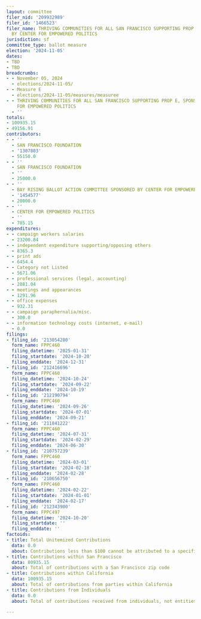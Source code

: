 ```yaml
---
layout: committee
filer_nid: '209932989'
filer_id: '1466523'
filer_name: THRIVING COMMUNITIES FOR ALL SAN FRANCISCO SUPPORTING PROP E, SPONSORED
  BY CENTER FOR EMPOWERED POLITICS
jurisdiction: sf
committee_type: ballot measure
election: '2024-11-05'
dates:
- TBD
- TBD
breadcrumbs:
- - November 05, 2024
  - elections/2024-11-05/
- - Measure E
  - elections/2024-11-05/measures/measuree
- - THRIVING COMMUNITIES FOR ALL SAN FRANCISCO SUPPORTING PROP E, SPONSORED BY CENTER
    FOR EMPOWERED POLITICS
  - ''
totals:
- 100935.15
- 49156.91
contributors:
- - ''
  - SAN FRANCISCO FOUNDATION
  - '1307803'
  - 55150.0
- - ''
  - SAN FRANCISCO FOUNDATION
  - ''
  - 25000.0
- - ''
  - BAY RISING BALLOT ACTION COMMITTEE SPONSORED BY CENTER FOR EMPOWERED POLITICS
  - '1454577'
  - 20000.0
- - ''
  - CENTER FOR EMPOWERED POLITICS
  - ''
  - 785.15
expenditures:
- - campaign workers salaries
  - 23200.84
- - independent expenditure supporting/opposing others
  - 8365.3
- - print ads
  - 6454.4
- - Category not Listed
  - 5671.06
- - professional services (legal, accounting)
  - 2881.04
- - meetings and appearances
  - 1291.96
- - office expenses
  - 932.31
- - campaign paraphernalia/misc.
  - 300.0
- - information technology costs (internet, e-mail)
  - 0.0
filings:
- filing_id: '213054280'
  form_name: FPPC460
  filing_datetime: '2025-01-31'
  filing_startdate: '2024-10-20'
  filing_enddate: '2024-12-31'
- filing_id: '212416696'
  form_name: FPPC460
  filing_datetime: '2024-10-24'
  filing_startdate: '2024-09-22'
  filing_enddate: '2024-10-19'
- filing_id: '212190794'
  form_name: FPPC460
  filing_datetime: '2024-09-26'
  filing_startdate: '2024-07-01'
  filing_enddate: '2024-09-21'
- filing_id: '211841222'
  form_name: FPPC460
  filing_datetime: '2024-07-31'
  filing_startdate: '2024-02-29'
  filing_enddate: '2024-06-30'
- filing_id: '210757239'
  form_name: FPPC460
  filing_datetime: '2024-03-01'
  filing_startdate: '2024-02-18'
  filing_enddate: '2024-02-28'
- filing_id: '210656750'
  form_name: FPPC460
  filing_datetime: '2024-02-22'
  filing_startdate: '2024-01-01'
  filing_enddate: '2024-02-17'
- filing_id: '212343900'
  form_name: FPPC497
  filing_datetime: '2024-10-20'
  filing_startdate: ''
  filing_enddate: ''
factoids:
- title: Total Unitemized Contributions
  data: 0.0
  about: Contributions less than $100 cannot be attributed to a specific individual
- title: Contributions within San Francisco
  data: 80935.15
  about: Total of contributions with a San Francisco zip code
- title: Contributions within California
  data: 100935.15
  about: Total of contributions from parties within California
- title: Contributions from Individuals
  data: 0.0
  about: Total of contributions received from individuals, not entities

---
```



